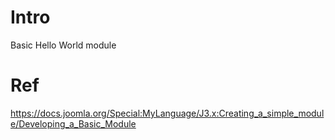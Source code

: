 # Intro
Basic Hello World module

# Ref
https://docs.joomla.org/Special:MyLanguage/J3.x:Creating_a_simple_module/Developing_a_Basic_Module